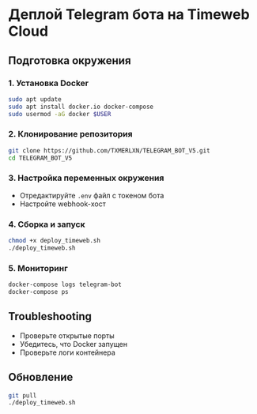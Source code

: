 # Деплой Telegram бота на Timeweb Cloud

## Подготовка окружения

### 1. Установка Docker
```bash
sudo apt update
sudo apt install docker.io docker-compose
sudo usermod -aG docker $USER
```

### 2. Клонирование репозитория
```bash
git clone https://github.com/TXMERLXN/TELEGRAM_BOT_V5.git
cd TELEGRAM_BOT_V5
```

### 3. Настройка переменных окружения
- Отредактируйте `.env` файл с токеном бота
- Настройте webhook-хост

### 4. Сборка и запуск
```bash
chmod +x deploy_timeweb.sh
./deploy_timeweb.sh
```

### 5. Мониторинг
```bash
docker-compose logs telegram-bot
docker-compose ps
```

## Troubleshooting
- Проверьте открытые порты
- Убедитесь, что Docker запущен
- Проверьте логи контейнера

## Обновление
```bash
git pull
./deploy_timeweb.sh
```
